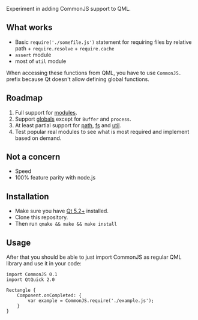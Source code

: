 Experiment in adding CommonJS support to QML.

## What works

* Basic `require('./somefile.js')` statement for requiring files by relative path + `require.resolve` + `require.cache`
* `assert` module
* most of `util` module

When accessing these functions from QML, you have to use `CommonJS.` prefix because Qt doesn't allow defining global functions.

## Roadmap

1. Full support for [modules](http://nodejs.org/api/modules.html).
2. Support [globals](http://nodejs.org/api/globals.html) except for `Buffer` and `process`.
3. At least partial support for [path](http://nodejs.org/api/path.html), [fs](http://nodejs.org/api/fs.html) and [util](http://nodejs.org/api/util.html).
4. Test popular real modules to see what is most required and implement based on demand.

## Not a concern

* Speed
* 100% feature parity with node.js

## Installation

* Make sure you have [Qt 5.2+](http://qt-project.org) installed.
* Clone this repository.
* Then run `qmake && make && make install`


## Usage

After that you should be able to just import CommonJS as regular QML library and use it in your code:

    import CommonJS 0.1
    import QtQuick 2.0
    
    Rectangle {
        Component.onCompleted: {
            var example = CommonJS.require('./example.js');
        }
    }
